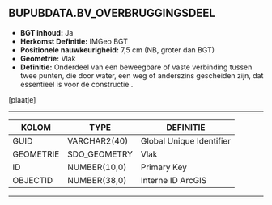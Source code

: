 ﻿## BUPUBDATA.BV_OVERBRUGGINGSDEEL


* __BGT inhoud:__ Ja
* __Herkomst Definitie:__ IMGeo BGT 
* __Positionele nauwkeurigheid:__ 7,5 cm (NB, groter dan BGT)
* __Geometrie:__ Vlak
* __Definitie:__ Onderdeel van een beweegbare of vaste verbinding tussen twee punten, die door water, een weg of anderszins gescheiden zijn, dat essentieel is voor de constructie . 

[plaatje]

***

|KOLOM                           	|TYPE          	|DEFINITIE|
|------                          	|----          	|-----    |
|GUID                            	|VARCHAR2(40)  	|Global Unique Identifier|
|GEOMETRIE                       	|SDO_GEOMETRY  	|Vlak|
|ID                              	|NUMBER(10,0)  	|Primary Key|
|OBJECTID                        	|NUMBER(38,0)  	|Interne ID ArcGIS|


***

